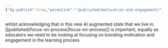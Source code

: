 ```yaml
---
{"dg-publish":true,"permalink":"/published/motivation-and-engagement/","noteIcon":""}
---
```


whilst acknowledging that in this new AI augmented state that we live in, [[published/focus-on-process\|focus-on-process]] is important, equally as educators we need to be looking at focusing on boosting motivation and engagement in the learning process